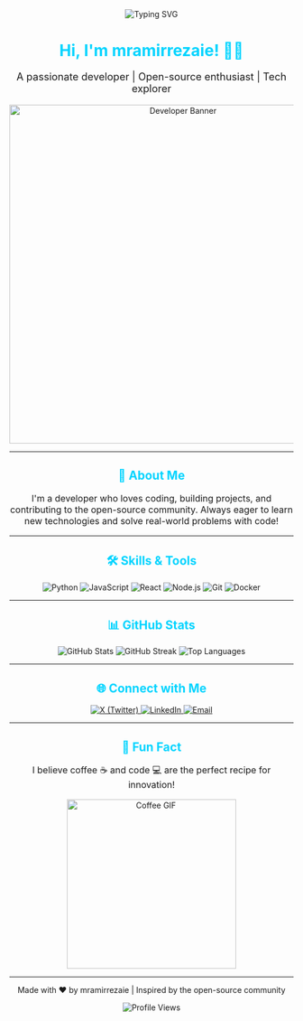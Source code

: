 <div align="center">
  <img src="https://readme-typing-svg.herokuapp.com?font=Fira+Code&size=30&pause=1000&color=00D4FF&center=true&vCenter=true&width=435&lines=Welcome+to+My+GitHub+Profile!;I'm+mramirrezaie+%F0%9F%91%8B" alt="Typing SVG" />

  <h1 style="color: #00D4FF;">Hi, I'm mramirrezaie! 👨‍💻</h1>
  <p style="font-size: 18px;">A passionate developer | Open-source enthusiast | Tech explorer</p>

  <img src="https://user-images.githubusercontent.com/74038190/212257454-16e3712e-945a-4ca2-b238-408ad0bf87e6.gif" width="600" alt="Developer Banner" />
</div>

---

<div align="center">
  <h2 style="color: #00D4FF;">🚀 About Me</h2>
  <p style="font-size: 16px;">
    I'm a developer who loves coding, building projects, and contributing to the open-source community.  
    Always eager to learn new technologies and solve real-world problems with code!  
  </p>
</div>

---

<div align="center">
  <h2 style="color: #00D4FF;">🛠️ Skills & Tools</h2>
  <img src="https://img.shields.io/badge/Python-3776AB?style=for-the-badge&logo=python&logoColor=white" alt="Python" />
  <img src="https://img.shields.io/badge/JavaScript-F7DF1E?style=for-the-badge&logo=javascript&logoColor=black" alt="JavaScript" />
  <img src="https://img.shields.io/badge/React-61DAFB?style=for-the-badge&logo=react&logoColor=black" alt="React" />
  <img src="https://img.shields.io/badge/Node.js-339933?style=for-the-badge&logo=node.js&logoColor=white" alt="Node.js" />
  <img src="https://img.shields.io/badge/Git-F05032?style=for-the-badge&logo=git&logoColor=white" alt="Git" />
  <img src="https://img.shields.io/badge/Docker-2496ED?style=for-the-badge&logo=docker&logoColor=white" alt="Docker" />
</div>

---

<div align="center">
  <h2 style="color: #00D4FF;">📊 GitHub Stats</h2>
  <img src="https://github-readme-stats.vercel.app/api?username=mramirrezaie&show_icons=true&theme=radical&hide_border=true" alt="GitHub Stats" />
  <img src="https://github-readme-streak-stats.herokuapp.com/?user=mramirrezaie&theme=radical&hide_border=true" alt="GitHub Streak" />
  <img src="https://github-readme-stats.vercel.app/api/top-langs/?username=mramirrezaie&layout=compact&theme=radical&hide_border=true" alt="Top Languages" />
</div>

---

<div align="center">
  <h2 style="color: #00D4FF;">🌐 Connect with Me</h2>
  <a href="https://x.com/mramirrezaie" target="_blank">
    <img src="https://img.shields.io/badge/X-000000?style=for-the-badge&logo=x&logoColor=white" alt="X (Twitter)" />
  </a>
  <a href="https://linkedin.com/in/mramirrezaie" target="_blank">
    <img src="https://img.shields.io/badge/LinkedIn-0077B5?style=for-the-badge&logo=linkedin&logoColor=white" alt="LinkedIn" />
  </a>
  <a href="mramirrezaie70@gmail.com">
    <img src="https://img.shields.io/badge/Email-D14836?style=for-the-badge&logo=gmail&logoColor=white" alt="Email" />
  </a>
</div>

---

<div align="center">
  <h2 style="color: #00D4FF;">🌟 Fun Fact</h2>
  <p style="font-size: 16px;">I believe coffee ☕ and code 💻 are the perfect recipe for innovation!</p>
  <img src="https://media.giphy.com/media/26n6Gx9moCgs1pUuk/giphy.gif" width="300" alt="Coffee GIF" />
</div>

---

<div align="center">
  <p style="font-size: 14px;">Made with ❤️ by mramirrezaie | Inspired by the open-source community</p>
  <img src="https://komarev.com/ghpvc/?username=mramirrezaie&style=flat-square&color=blue" alt="Profile Views" />
</div>
